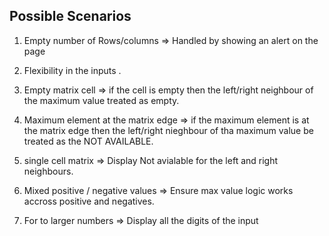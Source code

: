 ## Possible Scenarios

1. Empty number of Rows/columns => Handled by showing an alert on the page

2. Flexibility in the inputs .

3. Empty matrix cell => if the cell is empty then the left/right neighbour of the maximum value treated as empty.

4. Maximum element at the matrix edge => if the maximum element is at the matrix edge then the left/right nieghbour of tha maximum value be treated as the NOT AVAILABLE.

5. single cell matrix => Display Not avialable for the left and right neighbours.

6. Mixed positive / negative values => Ensure max value logic works accross positive and negatives.

7. For to larger numbers => Display all the digits of the input
